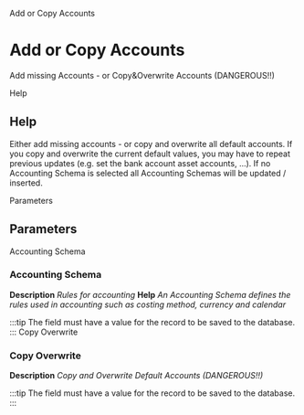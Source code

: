 
Add or Copy Accounts
# Add or Copy Accounts


Add missing Accounts - or Copy&Overwrite Accounts (DANGEROUS!!)

Help
## Help

Either add missing accounts - or copy and overwrite all default accounts.  If you copy and overwrite the current default values, you may have to repeat previous updates (e.g. set the bank account asset accounts, ...).  If no Accounting Schema is selected all Accounting Schemas will be updated / inserted.

Parameters
## Parameters


Accounting Schema
### Accounting Schema

**Description**
 *Rules for accounting*
**Help**
 *An Accounting Schema defines the rules used in accounting such as costing method, currency and calendar*

:::tip
The field must have a value for the record to be saved to the database.
:::
Copy Overwrite
### Copy Overwrite

**Description**
 *Copy and Overwrite Default Accounts (DANGEROUS!!)*

:::tip
The field must have a value for the record to be saved to the database.
:::
